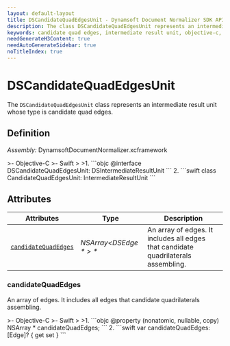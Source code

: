 ```yaml
---
layout: default-layout
title: DSCandidateQuadEdgesUnit - Dynamsoft Document Normalizer SDK API Reference
description: The class DSCandidateQuadEdgesUnit represents an intermediate result unit whose type is candidate quad edges.
keywords: candidate quad edges, intermediate result unit, objective-c, swift
needGenerateH3Content: true
needAutoGenerateSidebar: true
noTitleIndex: true
---
```


# DSCandidateQuadEdgesUnit

The `DSCandidateQuadEdgesUnit` class represents an intermediate result unit whose type is candidate quad edges.

## Definition

*Assembly:* DynamsoftDocumentNormalizer.xcframework

<div class="sample-code-prefix"></div>
>- Objective-C
>- Swift
>
>1. 
```objc
@interface DSCandidateQuadEdgesUnit: DSIntermediateResultUnit
```
2. 
```swift
class CandidateQuadEdgesUnit: IntermediateResultUnit
```

## Attributes

| Attributes | Type | Description |
| ---------- | ---- | ----------- |
| [`candidateQuadEdges`](#candidatequadedges) | *NSArray&lt;DSEdge \* &gt; \** | An array of edges. It includes all edges that candidate quadrilaterals assembling. |

### candidateQuadEdges

An array of edges. It includes all edges that candidate quadrilaterals assembling.

<div class="sample-code-prefix"></div>
>- Objective-C
>- Swift
>
>1. 
```objc
@property (nonatomic, nullable, copy) NSArray<DSEdge *> * candidateQuadEdges;
```
2. 
```swift
var candidateQuadEdges: [Edge]? { get set }
```
